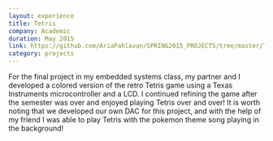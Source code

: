 ```yaml
---
layout: experience
title: Tetris
company: Academic
duration: May 2015
link: https://github.com/AriaPahlavan/SPRING2015_PROJECTS/tree/master/Tetris%20Game%20Lab
category: projects
---
```

For the final project in my embedded systems class, my partner and I developed 
a colored version of the retro Tetris game using a Texas Instruments microcontroller and a LCD. 
I continued refining the game after the semester was over and enjoyed playing Tetris over and over! 
It is worth noting that we developed our own DAC for this project, and with the help of my friend 
I was able to play Tetris with the pokemon theme song playing in the background!